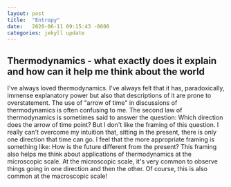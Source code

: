 ```yaml
---
layout: post
title:  "Entropy"
date:   2020-06-11 09:15:43 -0600
categories: jekyll update
---
```


## Thermodynamics - what exactly does it explain and how can it help me think about the world

I've always loved thermodynamics. I've always felt that it has, paradoxically, immense explanatory power but also that descriptions of it are prone to overstatement. The use of "arrow of time" in discussions of thermodynamics is often confusing to me. The second law of thermodynamics is sometimes said to answer the question: Which direction does the arrow of time point? But I don't like the framing of this question. I really can't overcome my intuition that, sitting in the present, there is only one direction that time can go. I feel that the more appropriate framing is something like: How is the future different from the present? This framing also helps me think about applications of thermodynamics at the microscopic scale. At the microscopic scale, it's very common to observe things going in one direction and then the other. Of course, this is also common at the macroscopic scale!
